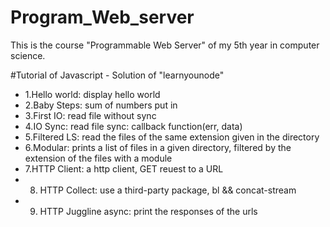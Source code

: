 # Program_Web_server
This is the course "Programmable Web Server" of my 5th year in computer science.

#Tutorial of Javascript - Solution of "learnyounode"
- 1.Hello world: display hello world
- 2.Baby Steps: sum of numbers put in
- 3.First IO: read file without sync 
- 4.IO Sync: read file sync: callback function(err, data)
- 5.Filtered LS: read the files of the same extension given in the directory
- 6.Modular: prints a list of files in a given directory, filtered by the extension of the files with a module
- 7.HTTP Client: a http client, GET reuest to a URL
- 8. HTTP Collect: use a third-party package, bl && concat-stream
- 9. HTTP Juggline async: print the responses of the urls
